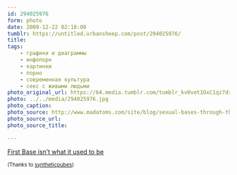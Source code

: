 ```yaml
---
id: 294025976
form: photo
date: 2009-12-22 02:18:00
tumblr: https://untitled.urbansheep.com/post/294025976/
title:
tags:
    - графики и диаграммы
    - инфопорн
    - картинки
    - порно
    - современная культура
    - секс с живыми людьми
photo_original_url: https://64.media.tumblr.com/tumblr_kv0vet1OxC1qz7dr7o1_1280.jpg
photo: ../../media/294025976.jpg
photo_caption:
photo_source: http://www.madatoms.com/site/blog/sexual-bases-through-the-decades
photo_source_url:
photo_source_title:

---
```


<p><a href="http://www.madatoms.com/site/blog/sexual-bases-through-the-decades">First Base isn’t what it used to be</a></p>

<p><small>(Thanks to <a href="http://syntheticpubes.com/post/293907481/first-base-isnt-what-it-used-to-be" class="tumblr_blog">syntheticpubes</a>)</small></p>
